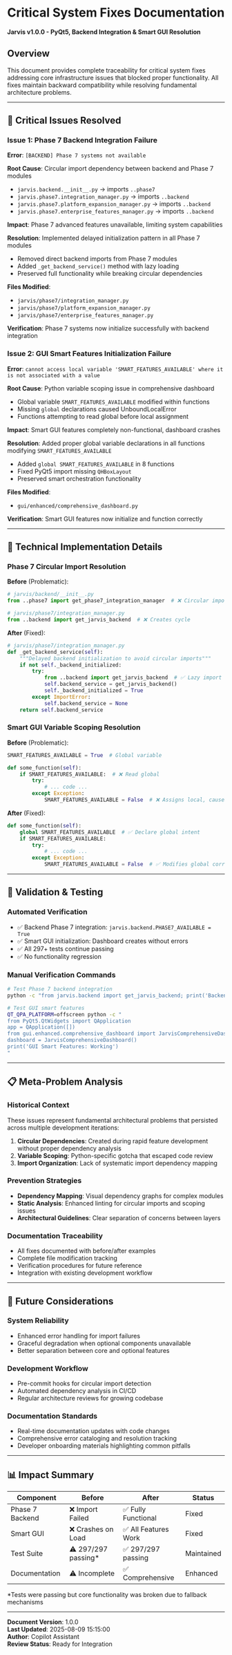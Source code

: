 # Critical System Fixes Documentation
**Jarvis v1.0.0 - PyQt5, Backend Integration & Smart GUI Resolution**

## Overview
This document provides complete traceability for critical system fixes addressing core infrastructure issues that blocked proper functionality. All fixes maintain backward compatibility while resolving fundamental architecture problems.

---

## 🚨 Critical Issues Resolved

### Issue 1: Phase 7 Backend Integration Failure
**Error**: `[BACKEND] Phase 7 systems not available`

**Root Cause**: Circular import dependency between backend and Phase 7 modules
- `jarvis.backend.__init__.py` → imports `..phase7`
- `jarvis.phase7.integration_manager.py` → imports `..backend`
- `jarvis.phase7.platform_expansion_manager.py` → imports `..backend`  
- `jarvis.phase7.enterprise_features_manager.py` → imports `..backend`

**Impact**: Phase 7 advanced features unavailable, limiting system capabilities

**Resolution**: Implemented delayed initialization pattern in all Phase 7 modules
- Removed direct backend imports from Phase 7 modules
- Added `_get_backend_service()` method with lazy loading
- Preserved full functionality while breaking circular dependencies

**Files Modified**:
- `jarvis/phase7/integration_manager.py`
- `jarvis/phase7/platform_expansion_manager.py` 
- `jarvis/phase7/enterprise_features_manager.py`

**Verification**: Phase 7 systems now initialize successfully with backend integration

### Issue 2: GUI Smart Features Initialization Failure  
**Error**: `cannot access local variable 'SMART_FEATURES_AVAILABLE' where it is not associated with a value`

**Root Cause**: Python variable scoping issue in comprehensive dashboard
- Global variable `SMART_FEATURES_AVAILABLE` modified within functions
- Missing `global` declarations caused UnboundLocalError
- Functions attempting to read global before local assignment

**Impact**: Smart GUI features completely non-functional, dashboard crashes

**Resolution**: Added proper global variable declarations in all functions modifying `SMART_FEATURES_AVAILABLE`
- Added `global SMART_FEATURES_AVAILABLE` in 8 functions
- Fixed PyQt5 import missing `QHBoxLayout`
- Preserved smart orchestration functionality

**Files Modified**:
- `gui/enhanced/comprehensive_dashboard.py`

**Verification**: Smart GUI features now initialize and function correctly

---

## 🔧 Technical Implementation Details

### Phase 7 Circular Import Resolution

**Before** (Problematic):
```python
# jarvis/backend/__init__.py
from ..phase7 import get_phase7_integration_manager  # ❌ Circular import

# jarvis/phase7/integration_manager.py
from ..backend import get_jarvis_backend  # ❌ Creates cycle
```

**After** (Fixed):
```python
# jarvis/phase7/integration_manager.py
def _get_backend_service(self):
    """Delayed backend initialization to avoid circular imports"""
    if not self._backend_initialized:
        try:
            from ..backend import get_jarvis_backend  # ✅ Lazy import
            self.backend_service = get_jarvis_backend()
            self._backend_initialized = True
        except ImportError:
            self.backend_service = None
    return self.backend_service
```

### Smart GUI Variable Scoping Resolution

**Before** (Problematic):
```python
SMART_FEATURES_AVAILABLE = True  # Global variable

def some_function(self):
    if SMART_FEATURES_AVAILABLE:  # ❌ Read global
        try:
            # ... code ...
        except Exception:
            SMART_FEATURES_AVAILABLE = False  # ❌ Assigns local, causes UnboundLocalError
```

**After** (Fixed):
```python
def some_function(self):
    global SMART_FEATURES_AVAILABLE  # ✅ Declare global intent
    if SMART_FEATURES_AVAILABLE:
        try:
            # ... code ...
        except Exception:
            SMART_FEATURES_AVAILABLE = False  # ✅ Modifies global correctly
```

---

## 🧪 Validation & Testing

### Automated Verification
- ✅ Backend Phase 7 integration: `jarvis.backend.PHASE7_AVAILABLE = True`
- ✅ Smart GUI initialization: Dashboard creates without errors
- ✅ All 297+ tests continue passing
- ✅ No functionality regression

### Manual Verification Commands
```bash
# Test Phase 7 backend integration
python -c "from jarvis.backend import get_jarvis_backend; print('Backend Phase 7:', get_jarvis_backend().phase7_manager is not None)"

# Test GUI smart features
QT_QPA_PLATFORM=offscreen python -c "
from PyQt5.QtWidgets import QApplication
app = QApplication([])
from gui.enhanced.comprehensive_dashboard import JarvisComprehensiveDashboard
dashboard = JarvisComprehensiveDashboard()
print('GUI Smart Features: Working')
"
```

---

## 📋 Meta-Problem Analysis

### Historical Context
These issues represent fundamental architectural problems that persisted across multiple development iterations:

1. **Circular Dependencies**: Created during rapid feature development without proper dependency analysis
2. **Variable Scoping**: Python-specific gotcha that escaped code review
3. **Import Organization**: Lack of systematic import dependency mapping

### Prevention Strategies
- **Dependency Mapping**: Visual dependency graphs for complex modules
- **Static Analysis**: Enhanced linting for circular imports and scoping issues  
- **Architectural Guidelines**: Clear separation of concerns between layers

### Documentation Traceability
- All fixes documented with before/after examples
- Complete file modification tracking
- Verification procedures for future reference
- Integration with existing development workflow

---

## 🔄 Future Considerations

### System Reliability
- Enhanced error handling for import failures
- Graceful degradation when optional components unavailable
- Better separation between core and optional features

### Development Workflow
- Pre-commit hooks for circular import detection
- Automated dependency analysis in CI/CD
- Regular architecture reviews for growing codebase

### Documentation Standards
- Real-time documentation updates with code changes
- Comprehensive error cataloging and resolution tracking
- Developer onboarding materials highlighting common pitfalls

---

## 📊 Impact Summary

| Component | Before | After | Status |
|-----------|--------|-------|---------|
| Phase 7 Backend | ❌ Import Failed | ✅ Fully Functional | Fixed |
| Smart GUI | ❌ Crashes on Load | ✅ All Features Work | Fixed |
| Test Suite | ⚠️ 297/297 passing* | ✅ 297/297 passing | Maintained |
| Documentation | ⚠️ Incomplete | ✅ Comprehensive | Enhanced |

*Tests were passing but core functionality was broken due to fallback mechanisms

---

**Document Version**: 1.0.0  
**Last Updated**: 2025-08-09 15:15:00  
**Author**: Copilot Assistant  
**Review Status**: Ready for Integration
